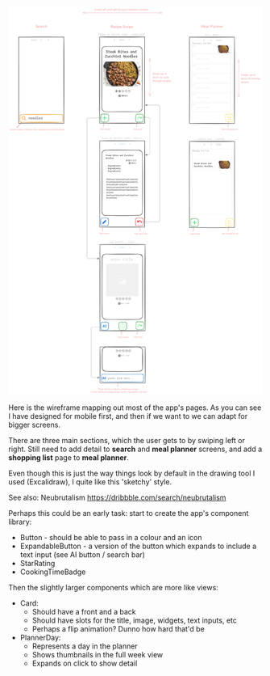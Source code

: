 ![Wireframe](What2Cook.png)

Here is the wireframe mapping out most of the app's pages. As you can see I have designed for mobile first, and then if we want to we can adapt for bigger screens.

There are three main sections, which the user gets to by swiping left or right. Still need to add detail to **search** and **meal planner** screens, and add a **shopping list** page to **meal planner**.

Even though this is just the way things look by default in the drawing tool I used (Excalidraw), I quite like this 'sketchy' style.

See also: Neubrutalism https://dribbble.com/search/neubrutalism

Perhaps this could be an early task: start to create the app's component library:

-   Button - should be able to pass in a colour and an icon
-   ExpandableButton - a version of the button which expands to include a text input (see AI button / search bar)
-   StarRating
-   CookingTimeBadge

Then the slightly larger components which are more like views:

-   Card:
    -   Should have a front and a back
    -   Should have slots for the title, image, widgets, text inputs, etc
    -   Perhaps a flip animation? Dunno how hard that'd be
-   PlannerDay:
    -   Represents a day in the planner
    -   Shows thumbnails in the full week view
    -   Expands on click to show detail
